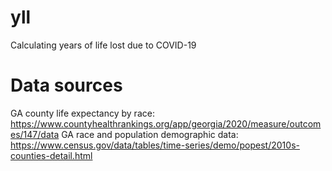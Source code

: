 # yll
Calculating years of life lost due to COVID-19

# Data sources
GA county life expectancy by race: https://www.countyhealthrankings.org/app/georgia/2020/measure/outcomes/147/data
GA race and population demographic data: https://www.census.gov/data/tables/time-series/demo/popest/2010s-counties-detail.html
 
